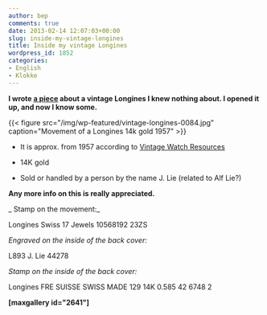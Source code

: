 ```yaml
---
author: bep
comments: true
date: 2013-02-14 12:07:03+00:00
slug: inside-my-vintage-longines
title: Inside my vintage Longines
wordpress_id: 1852
categories:
- English
- Klokke
---
```


**I wrote [a piece](http://bepsays.com/2012/10/my-vinage-longines/) about a vintage Longines I knew nothing about. I opened it up, and now I know some.**

{{< figure src="/img/wp-featured/vintage-longines-0084.jpg" caption="Movement of a Longines 14k gold 1957" >}}

<!--more-->



	
  * It is approx. from 1957 according to [Vintage Watch Resources](http://www.vintagewatchresources.com/year_identifier.php)

	
  * 14K gold

	
  * Sold or handled by a person by the name J. Lie (related to Alf Lie?)


**Any more info on this is really appreciated.**

_ Stamp on the movement:_

Longines Swiss
17 Jewels
10568192
23ZS

_Engraved on the inside of the back cover:_

L893
J. Lie 44278

_Stamp on the inside of the back cover:_

Longines
FRE SUISSE
SWISS MADE
129
14K
0.585
42
6748 2

**[maxgallery id="2641"]**

